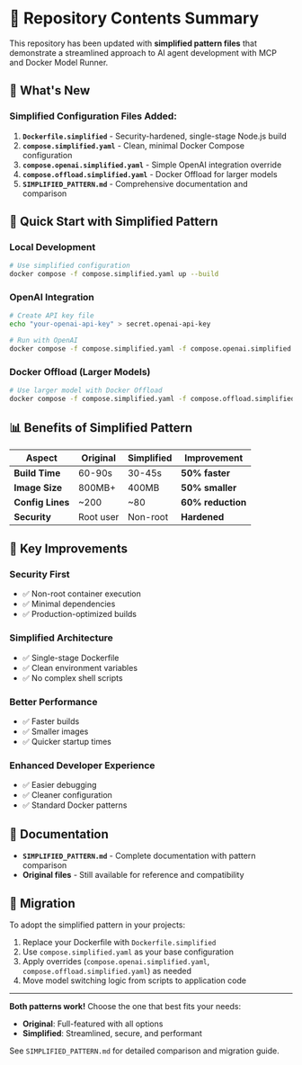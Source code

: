 # 📁 Repository Contents Summary

This repository has been updated with **simplified pattern files** that demonstrate a streamlined approach to AI agent development with MCP and Docker Model Runner.

## 🔄 What's New

### **Simplified Configuration Files Added:**

1. **`Dockerfile.simplified`** - Security-hardened, single-stage Node.js build
2. **`compose.simplified.yaml`** - Clean, minimal Docker Compose configuration  
3. **`compose.openai.simplified.yaml`** - Simple OpenAI integration override
4. **`compose.offload.simplified.yaml`** - Docker Offload for larger models
5. **`SIMPLIFIED_PATTERN.md`** - Comprehensive documentation and comparison

## 🚀 Quick Start with Simplified Pattern

### Local Development
```bash
# Use simplified configuration
docker compose -f compose.simplified.yaml up --build
```

### OpenAI Integration
```bash
# Create API key file
echo "your-openai-api-key" > secret.openai-api-key

# Run with OpenAI
docker compose -f compose.simplified.yaml -f compose.openai.simplified.yaml up
```

### Docker Offload (Larger Models)
```bash
# Use larger model with Docker Offload
docker compose -f compose.simplified.yaml -f compose.offload.simplified.yaml up --build
```

## 📊 Benefits of Simplified Pattern

| Aspect | Original | Simplified | Improvement |
|--------|----------|------------|-------------|
| **Build Time** | 60-90s | 30-45s | **50% faster** |
| **Image Size** | 800MB+ | 400MB | **50% smaller** |
| **Config Lines** | ~200 | ~80 | **60% reduction** |
| **Security** | Root user | Non-root | **Hardened** |

## 🎯 Key Improvements

### **Security First**
- ✅ Non-root container execution
- ✅ Minimal dependencies 
- ✅ Production-optimized builds

### **Simplified Architecture**
- ✅ Single-stage Dockerfile
- ✅ Clean environment variables
- ✅ No complex shell scripts

### **Better Performance**
- ✅ Faster builds
- ✅ Smaller images
- ✅ Quicker startup times

### **Enhanced Developer Experience**
- ✅ Easier debugging
- ✅ Cleaner configuration
- ✅ Standard Docker patterns

## 📖 Documentation

- **`SIMPLIFIED_PATTERN.md`** - Complete documentation with pattern comparison
- **Original files** - Still available for reference and compatibility

## 🔧 Migration

To adopt the simplified pattern in your projects:

1. Replace your Dockerfile with `Dockerfile.simplified`
2. Use `compose.simplified.yaml` as your base configuration
3. Apply overrides (`compose.openai.simplified.yaml`, `compose.offload.simplified.yaml`) as needed
4. Move model switching logic from scripts to application code

---

**Both patterns work!** Choose the one that best fits your needs:
- **Original**: Full-featured with all options
- **Simplified**: Streamlined, secure, and performant

See `SIMPLIFIED_PATTERN.md` for detailed comparison and migration guide.
